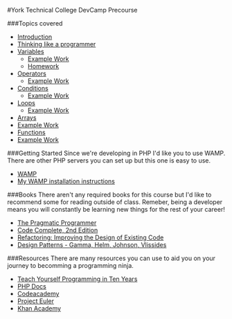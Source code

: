 #York Technical College DevCamp Precourse

###Topics covered

* [Introduction](https://github.com/kahlow/YTC-Dev-PreCourse/blob/master/introduction/intro.md)
* [Thinking like a programmer](https://github.com/kahlow/YTC-Dev-PreCourse/blob/master/thinking-like-a-programmer/thought.md)
* [Variables](https://github.com/kahlow/YTC-Dev-PreCourse/blob/master/variables/variables.md)
  * [Example Work](https://github.com/kahlow/YTC-Dev-PreCourse/tree/master/variables/examples.php)  
  * [Homework](https://github.com/kahlow/YTC-Dev-PreCourse/tree/master/variables/homework) 
* [Operators](https://github.com/kahlow/YTC-Dev-PreCourse/blob/master/operators/operators.md)
  * [Example Work](https://github.com/kahlow/YTC-Dev-PreCourse/tree/master/operators/examples.php)  
* [Conditions](https://github.com/kahlow/YTC-Dev-PreCourse/blob/master/conditions/conditionals.md)
  * [Example Work](https://github.com/kahlow/YTC-Dev-PreCourse/tree/master/conditions/examples.php)  
* [Loops](https://github.com/kahlow/YTC-Dev-PreCourse/blob/master/loops/loops.md)
  * [Example Work](https://github.com/kahlow/YTC-Dev-PreCourse/tree/master/loops/examples.php)  
* [Arrays](https://github.com/kahlow/YTC-Dev-PreCourse/blob/master/arrays/arrays.md)
 * [Example Work](https://github.com/kahlow/YTC-Dev-PreCourse/tree/master/arrays/examples.php)  
* [Functions](https://github.com/kahlow/YTC-Dev-PreCourse/blob/master/functions/functions.md)
 * [Example Work](https://github.com/kahlow/YTC-Dev-PreCourse/tree/master/functions/examples.php)  


###Getting Started
Since we're developing in PHP I'd like you to use WAMP. There are other PHP servers you can set up but this one is easy to use.

* [WAMP](http://www.wampserver.com/en/)
* [My WAMP installation instructions](https://github.com/kahlow/YTC-Dev-PreCourse/blob/master/WAMP/installation.md)


###Books
There aren't any required books for this course but I'd like to recommend some for reading outside of class. Remeber, being a developer means you will constantly be learning new things for the rest of your career!

* [The Pragmatic Programmer](https://pragprog.com/book/tpp/the-pragmatic-programmer)
* [Code Complete, 2nd Edition](http://www.cc2e.com/Default.aspx)
* [Refactoring: Improving the Design of Existing Code](http://martinfowler.com/books/refactoring.html)
* [Design Patterns - Gamma, Helm, Johnson, Vlissides](http://www.amazon.com/gp/product/0201633612?ie=UTF8&tag=diabeticbooks&linkCode=as2&camp=1789&creative=9325&creativeASIN=0201633612)

###Resources
There are many resources you can use to aid you on your journey to becomming a programming ninja.

* [Teach Yourself Programming in Ten Years](http://norvig.com/21-days.html)
* [PHP Docs](http://php.net/manual/en/)
* [Codeacademy](http://www.codecademy.com/)
* [Project Euler](https://projecteuler.net/)
* [Khan Academy](https://www.khanacademy.org)
